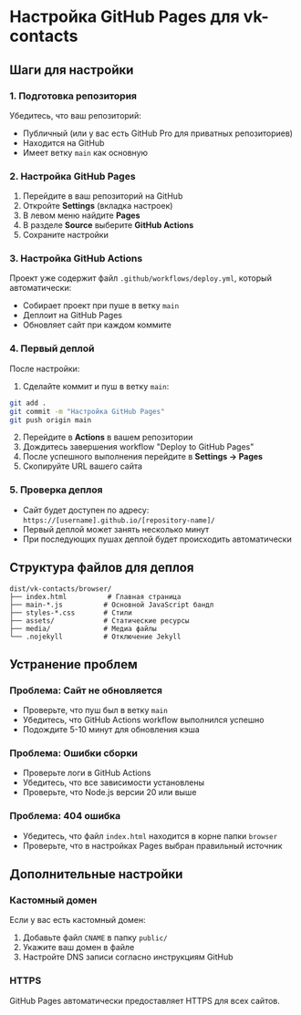 # Настройка GitHub Pages для vk-contacts

## Шаги для настройки

### 1. Подготовка репозитория

Убедитесь, что ваш репозиторий:

- Публичный (или у вас есть GitHub Pro для приватных репозиториев)
- Находится на GitHub
- Имеет ветку `main` как основную

### 2. Настройка GitHub Pages

1. Перейдите в ваш репозиторий на GitHub
2. Откройте **Settings** (вкладка настроек)
3. В левом меню найдите **Pages**
4. В разделе **Source** выберите **GitHub Actions**
5. Сохраните настройки

### 3. Настройка GitHub Actions

Проект уже содержит файл `.github/workflows/deploy.yml`, который автоматически:

- Собирает проект при пуше в ветку `main`
- Деплоит на GitHub Pages
- Обновляет сайт при каждом коммите

### 4. Первый деплой

После настройки:

1. Сделайте коммит и пуш в ветку `main`:

```bash
git add .
git commit -m "Настройка GitHub Pages"
git push origin main
```

2. Перейдите в **Actions** в вашем репозитории
3. Дождитесь завершения workflow "Deploy to GitHub Pages"
4. После успешного выполнения перейдите в **Settings → Pages**
5. Скопируйте URL вашего сайта

### 5. Проверка деплоя

- Сайт будет доступен по адресу: `https://[username].github.io/[repository-name]/`
- Первый деплой может занять несколько минут
- При последующих пушах деплой будет происходить автоматически

## Структура файлов для деплоя

```
dist/vk-contacts/browser/
├── index.html          # Главная страница
├── main-*.js          # Основной JavaScript бандл
├── styles-*.css       # Стили
├── assets/            # Статические ресурсы
├── media/             # Медиа файлы
└── .nojekyll          # Отключение Jekyll
```

## Устранение проблем

### Проблема: Сайт не обновляется

- Проверьте, что пуш был в ветку `main`
- Убедитесь, что GitHub Actions workflow выполнился успешно
- Подождите 5-10 минут для обновления кэша

### Проблема: Ошибки сборки

- Проверьте логи в GitHub Actions
- Убедитесь, что все зависимости установлены
- Проверьте, что Node.js версии 20 или выше

### Проблема: 404 ошибка

- Убедитесь, что файл `index.html` находится в корне папки `browser`
- Проверьте, что в настройках Pages выбран правильный источник

## Дополнительные настройки

### Кастомный домен

Если у вас есть кастомный домен:

1. Добавьте файл `CNAME` в папку `public/`
2. Укажите ваш домен в файле
3. Настройте DNS записи согласно инструкциям GitHub

### HTTPS

GitHub Pages автоматически предоставляет HTTPS для всех сайтов.
